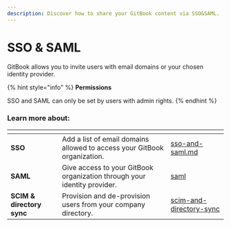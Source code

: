 ```yaml
---
description: Discover how to share your GitBook content via SSO&SAML.
---
```


# SSO & SAML

GitBook allows you to invite users with email domains or your chosen identity provider.

{% hint style="info" %}
**Permissions**

SSO and SAML can only be set by users with admin rights.
{% endhint %}

### **Learn more about:**

<table data-view="cards"><thead><tr><th></th><th></th><th data-hidden data-card-target data-type="content-ref"></th></tr></thead><tbody><tr><td><strong>SSO</strong></td><td>Add a list of email domains allowed to access your GitBook organization.</td><td><a href="sso-and-saml.md">sso-and-saml.md</a></td></tr><tr><td><strong>SAML</strong></td><td>Give access to your GitBook organization through your identity provider.</td><td><a href="saml/">saml</a></td></tr><tr><td><strong>SCIM &#x26; directory sync</strong></td><td>Provision and de-provision users from your company directory.</td><td><a href="scim-and-directory-sync/">scim-and-directory-sync</a></td></tr></tbody></table>
